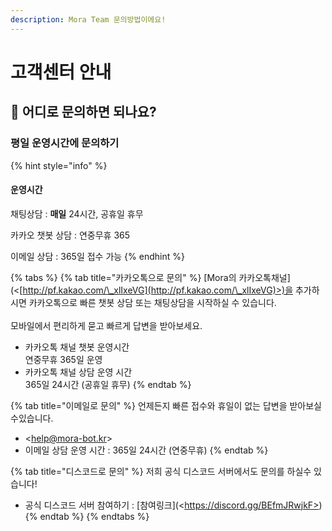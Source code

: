 ```yaml
---
description: Mora Team 문의방법이에요!
---
```


# 고객센터 안내

## ​🧐 어디로 문의하면 되나요? <a href="#contact" id="contact"></a>

### 평일 운영시간에 문의하기

{% hint style="info" %}
#### 운영시간

채팅상담 : **매일** 24시간, 공휴일 휴무

카카오 챗봇 상담 : 연중무휴 365

이메일 상담 : 365일 접수 가능
{% endhint %}

{% tabs %}
{% tab title="카카오톡으로 문의" %}
\[Mora의  카카오톡채널]\(<[http://pf.kakao.com/\_xlIxeVG](http://pf.kakao.com/\_xlIxeVG)>)을 추가하시면 카카오톡으로 빠른 챗봇 상담 또는 채팅상담을 시작하실 수 있습니다.\
\
모바일에서 편리하게 묻고 빠르게 답변을 받아보세요.

* 카카오톡 채널 챗봇 운영시간\
  연중무휴 365일 운영
* 카카오톡 채널 상담 운영 시간\
  365일 24시간 (공휴일 휴무)
{% endtab %}

{% tab title="이메일로 문의" %}
언제든지 빠른 접수와 휴일이 없는 답변을 받아보실수있습니다.

* \<help@mora-bot.kr>
* 이메일 상담 운영 시간 : 365일 24시간 (연중무휴)
{% endtab %}

{% tab title="디스코드로 문의" %}
저희 공식 디스코드 서버에서도 문의를 하실수 있습니다!

* 공식 디스코드 서버 참여하기 : \[참여링크]\(\<https://discord.gg/BEfmJRwjkF>)
{% endtab %}
{% endtabs %}
